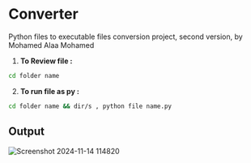 # Converter
Python files to executable files conversion project, second version, by Mohamed Alaa Mohamed

1. **To Review file :**
 ```bash
cd folder name
   ```
2. **To run file as py :**
```bash
cd folder name && dir/s , python file name.py
   ```

## Output
![Screenshot 2024-11-14 114820](https://github.com/user-attachments/assets/61a807c4-ee18-4144-bffb-f492e75e1794)


